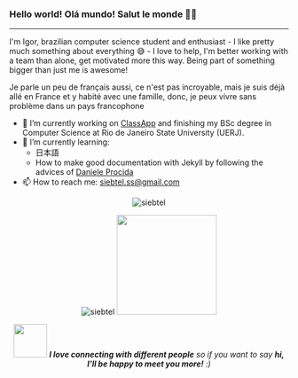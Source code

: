 
### Hello world! Olá mundo! Salut le monde 👋🤓
***
I'm Igor, brazilian computer science student and enthusiast - I like pretty much something about everything 😅 - I love to help, I'm better working with a team than alone, get motivated more this way. Being part of something bigger than just me is awesome!

Je parle un peu de français aussi, ce n'est pas incroyable, mais je suis déjà allé en France et y habité avec une famille, donc, je peux vivre sans problème dans un pays francophone 

<!--
**siebtel/siebtel** is a ✨ _special_ ✨ repository because its `README.md` (this file) appears on your GitHub profile.

Here are some ideas to get you started:

- 👯 I’m looking to collaborate on ...
- 🤔 I’m looking for help with ...
- 💬 Ask me about ...
- 😄 Pronouns: ...
- ⚡ Fun fact: ...
-->

- 🔭 I’m currently working on [ClassApp](https://www.classapp.com.br) and finishing my BSc degree in Computer Science at Rio de Janeiro State University (UERJ).
- 🌱 I’m currently learning:
  - 日本語
  - How to make good documentation with Jekyll by following the advices of [Daniele Procida](https://www.linkedin.com/in/danieleprocida/)
- 📫 How to reach me: siebtel.ss@gmail.com

<p align="center">
  <img src="https://komarev.com/ghpvc/?username=siebtel&color=FF79C6&label=PROFILE+VIEWS" alt="siebtel" />
</p>

<p align="center"> 
  <img src="https://github-readme-stats.vercel.app/api?username=siebtel&show_icons=true&theme=omni&count_private=true&hide_border=true" alt="siebtel" />
  <img height="180em" src="https://github-readme-stats.vercel.app/api/top-langs/?username=siebtel&layout=compact&langs_count=7&theme=omni"/>
</p>
<p align="center"> 
  <img src="https://media.giphy.com/media/LnQjpWaON8nhr21vNW/giphy.gif" width="60"> <em><b>I love connecting with different people</b> so if you want to say <b>hi, I'll be happy to meet you more!</b> :)</em>
</p>

